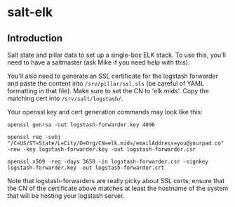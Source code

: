# salt-elk

## Introduction

Salt state and pillar data to set up a single-box ELK stack. To use this, you'll need to have a saltmaster (ask Mike if you need help with this).

You'll also need to generate an SSL certificate for the logstash forwarder and paste the content into `/srv/pillar/ssl.sls` (be careful of YAML formatting in that file). Make sure to set the CN to 'elk.mids'. Copy the matching cert into `/srv/salt/logstash/`.

Your openssl key and cert generation commands may look like this:

    openssl genrsa -out logstash-forwarder.key 4096

    openssl req -subj "/C=US/ST=State/L=City/O=Org/CN=elk.mids/emailAddress=you@yourpad.co" -new -key logstash-forwarder.key -out logstash-forwarder.csr

    openssl x509 -req -days 3650 -in logstash-forwarder.csr -signkey logstash-forwarder.key -out logstash-forwarder.crt

Note that logstash-forwarders are really picky about SSL certs; ensure that the CN of the certificate above matches at least the hostname of the system that will be hosting your logstash server.
